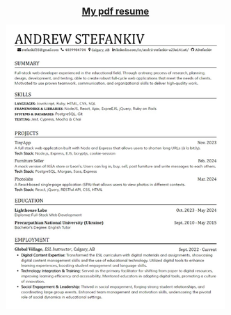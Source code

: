 <center><h2><a href="https://github.com/AStefankiv/Resume/blob/master/Resume%20-%20Andrew.pdf">My pdf resume</a></h2></center>


![Resume Image](/media/resume.jpg "Resume picture")